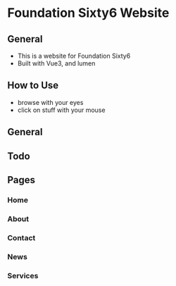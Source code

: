 # Foundation Sixty6 Website

## General

- This is a website for Foundation Sixty6
- Built with Vue3, and lumen

## How to Use

- browse with your eyes
- click on stuff with your mouse

## General 

## Todo

## Pages

### Home

### About

### Contact

### News

### Services